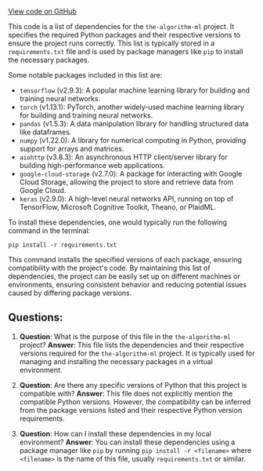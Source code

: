 [View code on GitHub](https://github.com/twitter/the-algorithm-ml/blob/master/images/requirements.txt)

This code is a list of dependencies for the `the-algorithm-ml` project. It specifies the required Python packages and their respective versions to ensure the project runs correctly. This list is typically stored in a `requirements.txt` file and is used by package managers like `pip` to install the necessary packages.

Some notable packages included in this list are:

- `tensorflow` (v2.9.3): A popular machine learning library for building and training neural networks.
- `torch` (v1.13.1): PyTorch, another widely-used machine learning library for building and training neural networks.
- `pandas` (v1.5.3): A data manipulation library for handling structured data like dataframes.
- `numpy` (v1.22.0): A library for numerical computing in Python, providing support for arrays and matrices.
- `aiohttp` (v3.8.3): An asynchronous HTTP client/server library for building high-performance web applications.
- `google-cloud-storage` (v2.7.0): A package for interacting with Google Cloud Storage, allowing the project to store and retrieve data from Google Cloud.
- `keras` (v2.9.0): A high-level neural networks API, running on top of TensorFlow, Microsoft Cognitive Toolkit, Theano, or PlaidML.

To install these dependencies, one would typically run the following command in the terminal:

```
pip install -r requirements.txt
```

This command installs the specified versions of each package, ensuring compatibility with the project's code. By maintaining this list of dependencies, the project can be easily set up on different machines or environments, ensuring consistent behavior and reducing potential issues caused by differing package versions.
## Questions: 
 1. **Question**: What is the purpose of this file in the `the-algorithm-ml` project?
   **Answer**: This file lists the dependencies and their respective versions required for the `the-algorithm-ml` project. It is typically used for managing and installing the necessary packages in a virtual environment.

2. **Question**: Are there any specific versions of Python that this project is compatible with?
   **Answer**: This file does not explicitly mention the compatible Python versions. However, the compatibility can be inferred from the package versions listed and their respective Python version requirements.

3. **Question**: How can I install these dependencies in my local environment?
   **Answer**: You can install these dependencies using a package manager like `pip` by running `pip install -r <filename>` where `<filename>` is the name of this file, usually `requirements.txt` or similar.